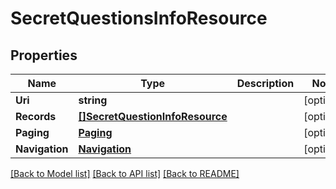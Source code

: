 # SecretQuestionsInfoResource

## Properties
Name | Type | Description | Notes
------------ | ------------- | ------------- | -------------
**Uri** | **string** |  | [optional] 
**Records** | [**[]SecretQuestionInfoResource**](SecretQuestionInfoResource.md) |  | [optional] 
**Paging** | [**Paging**](Paging.md) |  | [optional] 
**Navigation** | [**Navigation**](Navigation.md) |  | [optional] 

[[Back to Model list]](../README.md#documentation-for-models) [[Back to API list]](../README.md#documentation-for-api-endpoints) [[Back to README]](../README.md)


